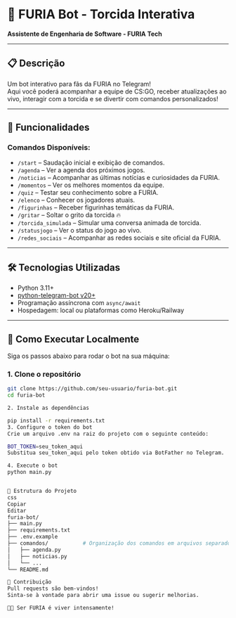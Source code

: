# 🐾 FURIA Bot - Torcida Interativa

**Assistente de Engenharia de Software - FURIA Tech**  

---

## 📋 Descrição

Um bot interativo para fãs da FURIA no Telegram!  
Aqui você poderá acompanhar a equipe de CS:GO, receber atualizações ao vivo, interagir com a torcida e se divertir com comandos personalizados!

---

## 🎯 Funcionalidades

### Comandos Disponíveis:

- `/start` – Saudação inicial e exibição de comandos.
- `/agenda` – Ver a agenda dos próximos jogos.
- `/noticias` – Acompanhar as últimas notícias e curiosidades da FURIA.
- `/momentos` – Ver os melhores momentos da equipe.
- `/quiz` – Testar seu conhecimento sobre a FURIA.
- `/elenco` – Conhecer os jogadores atuais.
- `/figurinhas` – Receber figurinhas temáticas da FURIA.
- `/gritar` – Soltar o grito da torcida 🔥
- `/torcida_simulada` – Simular uma conversa animada de torcida.
- `/statusjogo` – Ver o status do jogo ao vivo.
- `/redes_sociais` – Acompanhar as redes sociais e site oficial da FURIA.

---

## 🛠 Tecnologias Utilizadas

- Python 3.11+
- [python-telegram-bot v20+](https://docs.python-telegram-bot.org/)
- Programação assíncrona com `async/await`
- Hospedagem: local ou plataformas como Heroku/Railway

---

## 🚀 Como Executar Localmente

Siga os passos abaixo para rodar o bot na sua máquina:

### 1. Clone o repositório

```bash
git clone https://github.com/seu-usuario/furia-bot.git
cd furia-bot

2. Instale as dependências

pip install -r requirements.txt
3. Configure o token do bot
Crie um arquivo .env na raiz do projeto com o seguinte conteúdo:

BOT_TOKEN=seu_token_aqui
Substitua seu_token_aqui pelo token obtido via BotFather no Telegram.

4. Execute o bot
python main.py


📁 Estrutura do Projeto
css
Copiar
Editar
furia-bot/
├── main.py
├── requirements.txt
├── .env.example
├── comandos/           # Organização dos comandos em arquivos separados
│   ├── agenda.py
│   ├── noticias.py
│   └── ...
└── README.md

🤝 Contribuição
Pull requests são bem-vindos!
Sinta-se à vontade para abrir uma issue ou sugerir melhorias.

💛🖤 Ser FURIA é viver intensamente!